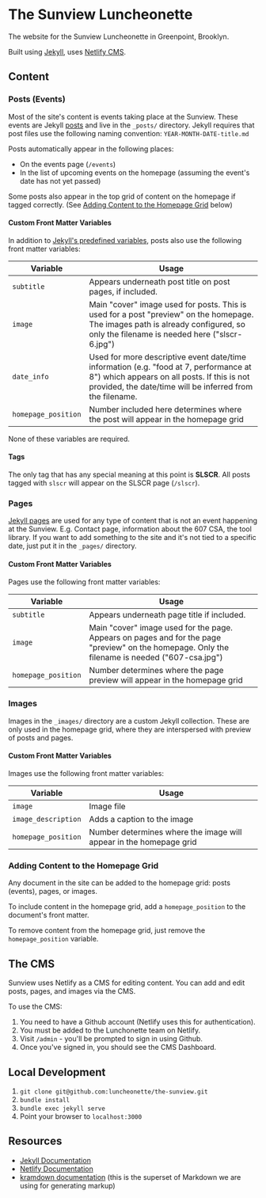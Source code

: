 # The Sunview Luncheonette

The website for the Sunview Luncheonette in Greenpoint, Brooklyn.

Built using [Jekyll](https://jekyllrb.com/), uses [Netlify CMS](https://www.netlifycms.org/).

## Content

### Posts (Events)

Most of the site's content is events taking place at the Sunview. These events are
Jekyll [posts](https://jekyllrb.com/docs/posts/) and live in the `_posts/` directory.
Jekyll requires that post files use the following naming convention: `YEAR-MONTH-DATE-title.md`

Posts automatically appear in the following places:

- On the events page (`/events`)
- In the list of upcoming events on the homepage (assuming the event's date has not yet passed)

Some posts also appear in the top grid of content on the homepage if tagged correctly.
(See [Adding Content to the Homepage Grid](#adding-content-to-the-homepage-grid) below)

#### Custom Front Matter Variables

In addition to [Jekyll's predefined variables](https://jekyllrb.com/docs/frontmatter/),
posts also use the following front matter variables:

| Variable | Usage |
| -------- | ----- |
| `subtitle` | Appears underneath post title on post pages, if included. |
| `image` | Main "cover" image used for posts. This is used for a post "preview" on the homepage. The images path is already configured, so only the filename is needed here ("slscr-6.jpg") |
| `date_info` | Used for more descriptive event date/time information (e.g. "food at 7, performance at 8") which appears on all posts. If this is not provided, the date/time will be inferred from the filename. |
| `homepage_position` | Number included here determines where the post will appear in the homepage grid |

None of these variables are required.

#### Tags

The only tag that has any special meaning at this point is **SLSCR**. All posts tagged
with `slscr` will appear on the SLSCR page (`/slscr`).

### Pages

[Jekyll pages](https://jekyllrb.com/docs/pages/) are used for any type of content
that is not an event happening at the Sunview. E.g. Contact page, information
about the 607 CSA, the tool library. If you want to add something to the site
and it's not tied to a specific date, just put it in the `_pages/` directory.

#### Custom Front Matter Variables

Pages use the following front matter variables:

| Variable | Usage |
| -------- | ----- |
| `subtitle` | Appears underneath page title if included. |
| `image` | Main "cover" image used for the page. Appears on pages and for the page "preview" on the homepage. Only the filename is needed ("607-csa.jpg") |
| `homepage_position` | Number determines where the page preview will appear in the homepage grid |

### Images

Images in the `_images/` directory are a custom Jekyll collection. These are
only used in the homepage grid, where they are interspersed with preview of posts
and pages.

#### Custom Front Matter Variables

Images use the following front matter variables:

| Variable | Usage |
| -------- | ----- |
| `image` | Image file |
| `image_description` | Adds a caption to the image |
| `homepage_position` | Number determines where the image will appear in the homepage grid |

### Adding Content to the Homepage Grid

Any document in the site can be added to the homepage grid: posts (events), pages,
or images.

To include content in the homepage grid, add a `homepage_position` to the document's
front matter.

To remove content from the homepage grid, just remove the `homepage_position`
variable.

## The CMS

Sunview uses Netlify as a CMS for editing content. You can add and edit posts,
pages, and images via the CMS.

To use the CMS:

1. You need to have a Github account (Netlify uses this for authentication).
2. You must be added to the Lunchonette team on Netlify.
3. Visit `/admin` - you'll be prompted to sign in using Github.
4. Once you've signed in, you should see the CMS Dashboard.

## Local Development

1. `git clone git@github.com:luncheonette/the-sunview.git`
2. `bundle install`
3. `bundle exec jekyll serve`
4. Point your browser to `localhost:3000`

## Resources

- [Jekyll Documentation](https://jekyllrb.com/docs/home/)
- [Netlify Documentation](https://www.netlifycms.org/docs/)
- [kramdown documentation](https://kramdown.gettalong.org/) (this is the superset of Markdown we are using for generating markup)
